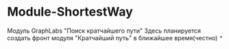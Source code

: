 # Module-ShortestWay
Модуль GraphLabs "Поиск кратчайшего пути"
Здесь планируется создать фронт модуля "Кратчайший путь" в ближайшее время(честно)
*^*
